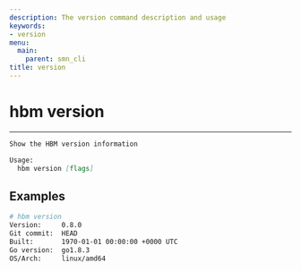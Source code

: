 ```yaml
---
description: The version command description and usage
keywords:
- version
menu:
  main:
    parent: smn_cli
title: version
---
```


# hbm version
***

```markdown
Show the HBM version information

Usage:
  hbm version [flags]
```

## Examples

```bash
# hbm version
Version:     0.8.0
Git commit:  HEAD
Built:       1970-01-01 00:00:00 +0000 UTC
Go version:  go1.8.3
OS/Arch:     linux/amd64
```
